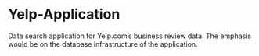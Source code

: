 # Yelp-Application
 Data search application for Yelp.com’s business review data. The emphasis would be on the database infrastructure of the application.
